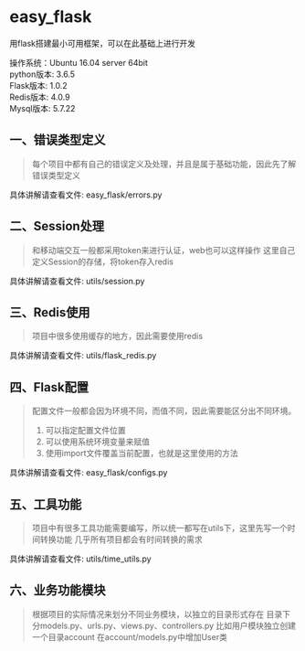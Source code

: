# easy_flask
用flask搭建最小可用框架，可以在此基础上进行开发

操作系统：Ubuntu 16.04 server 64bit  
python版本: 3.6.5  
Flask版本: 1.0.2  
Redis版本: 4.0.9  
Mysql版本: 5.7.22  

一、错误类型定义
---
> 每个项目中都有自己的错误定义及处理，并且是属于基础功能，因此先了解错误类型定义

具体讲解请查看文件: easy_flask/errors.py

二、Session处理
---
> 和移动端交互一般都采用token来进行认证，web也可以这样操作
> 这里自己定义Session的存储，将token存入redis

具体讲解请查看文件: utils/session.py

三、Redis使用
---
> 项目中很多使用缓存的地方，因此需要使用redis

具体讲解请查看文件: utils/flask_redis.py

四、Flask配置
---
> 配置文件一般都会因为环境不同，而值不同，因此需要能区分出不同环境。
> 1. 可以指定配置文件位置
> 2. 可以使用系统环境变量来赋值
> 3. 使用import文件覆盖当前配置，也就是这里使用的方法

具体讲解请查看文件: easy_flask/configs.py

五、工具功能
---
> 项目中有很多工具功能需要编写，所以统一都写在utils下，这里先写一个时间转换功能
> 几乎所有项目都会有时间转换的需求

具体讲解请查看文件: utils/time_utils.py

六、业务功能模块
---
> 根据项目的实际情况来划分不同业务模块，以独立的目录形式存在
> 目录下分models.py、urls.py、views.py、controllers.py
> 比如用户模块独立创建一个目录account
> 在account/models.py中增加User类